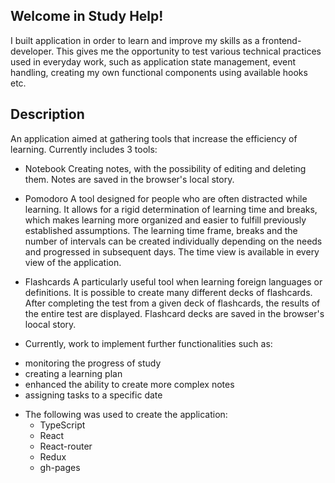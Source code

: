 ## Welcome in Study Help!

I built application in order to learn and improve my skills as a frontend-developer. This gives me the opportunity to test various technical practices used in everyday work, such as application state management, event handling, creating my own functional components using available hooks etc.

## Description

An application aimed at gathering tools that increase the efficiency of learning. Currently includes 3 tools:

- Notebook
  Creating notes, with the possibility of editing and deleting them. Notes are saved in the browser's local story.

- Pomodoro
  A tool designed for people who are often distracted while learning. It allows for a rigid determination of learning time and breaks, which makes learning more organized and easier to fulfill previously established assumptions. The learning time frame, breaks and the number of intervals can be created individually depending on the needs and progressed in subsequent days. The time view is available in every view of the application.

- Flashcards
  A particularly useful tool when learning foreign languages or definitions. It is possible to create many different decks of flashcards. After completing the test from a given deck of flashcards, the results of the entire test are displayed. Flashcard decks are saved in the browser's loocal story.

- Currently, work to implement further functionalities such as:

* monitoring the progress of study
* creating a learning plan
* enhanced the ability to create more complex notes
* assigning tasks to a specific date

- The following was used to create the application:
  - TypeScript
  - React
  - React-router
  - Redux
  - gh-pages

